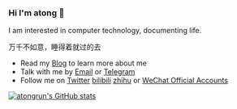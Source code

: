 ### Hi I'm atong 👋

I am interested in computer technology, documenting life.

万千不如意，睡得着就过的去

- Read my [Blog](https://atong.run) to learn more about me
- Talk with me by [Email](mailto:atongrun@outlook.com) or [Telegram](https://t.me/atongrun)
- Follow me on [Twitter](https://twitter.com/atongrun) [bilibili](https://space.bilibili.com/385227660?spm_id_from=333.1007.0.0) [zhihu](https://www.zhihu.com/people/qian-lan-wa) or [WeChat Official Accounts](https://open.weixin.qq.com/qr/code?username=gh_0775e1b16e93)

[![atongrun's GitHub stats](https://github-immortality.vercel.app/api?username=atongrun)](https://atong.run)

